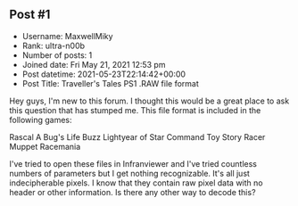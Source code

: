 ## Post #1
- Username: MaxwellMiky
- Rank: ultra-n00b
- Number of posts: 1
- Joined date: Fri May 21, 2021 12:53 pm
- Post datetime: 2021-05-23T22:14:42+00:00
- Post Title: Traveller's Tales PS1 .RAW file format

Hey guys, I'm new to this forum. I thought this would be a great place to ask this question that has stumped me. This file format is included in the following games:

Rascal
A Bug's Life
Buzz Lightyear of Star Command
Toy Story Racer
Muppet Racemania

I've tried to open these files in Infranviewer and I've tried countless numbers of parameters but I get nothing recognizable. It's all just indecipherable pixels. I know that they contain raw pixel data with no header or other information. Is there any other way to decode this?
